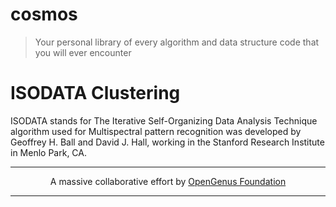 # cosmos
> Your personal library of every algorithm and data structure code that you will ever encounter

# ISODATA Clustering
ISODATA stands for The Iterative Self-Organizing Data Analysis Technique algorithm used for Multispectral pattern recognition was developed by Geoffrey H. Ball and David J. Hall, working in the Stanford Research Institute in Menlo Park, CA.

---

<p align="center">
	A massive collaborative effort by <a href="https://github.com/OpenGenus/cosmos">OpenGenus Foundation</a> 
</p>

---
